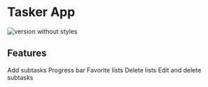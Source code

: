 # Tasker App

![version without styles](./images-readme/tasker0.111.pngto-do-lists')

## Features

Add subtasks
Progress bar
Favorite lists
Delete lists
Edit and delete subtasks


<!-- ## pendientes

descripción de lista  
modal  
editar listas  
estilos en subtareas   
vista vacia 
drag & drop   -->
